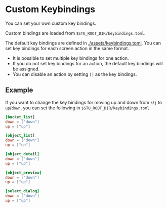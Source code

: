 # Custom Keybindings

You can set your own custom key bindings.

Custom bindings are loaded from `$STU_ROOT_DIR/keybindings.toml`.

The default key bindings are defined in [./assets/keybindings.toml](https://github.com/lusingander/stu/blob/master/assets/keybindings.toml). You can set key bindings for each screen action in the same format.

- It is possible to set multiple key bindings for one action.
- If you do not set key bindings for an action, the default key bindings will be assigned.
- You can disable an action by setting `[]` as the key bindings.

## Example

If you want to change the key bindings for moving up and down from `k`/`j` to `up`/`down`, you can set the following in `$STU_ROOT_DIR/keybindings.toml`.

```toml
[bucket_list]
down = ["down"]
up = ["up"]

[object_list]
down = ["down"]
up = ["up"]

[object_detail]
down = ["down"]
up = ["up"]

[object_preview]
down = ["down"]
up = ["up"]

[select_dialog]
down = ["down"]
up = ["up"]
```
